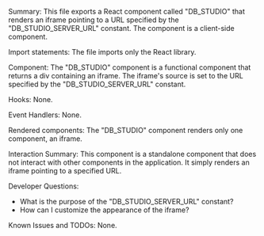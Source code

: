 Summary:
This file exports a React component called "DB_STUDIO" that renders an iframe pointing to a URL specified by the "DB_STUDIO_SERVER_URL" constant. The component is a client-side component.

Import statements:
The file imports only the React library.

Component:
The "DB_STUDIO" component is a functional component that returns a div containing an iframe. The iframe's source is set to the URL specified by the "DB_STUDIO_SERVER_URL" constant.

Hooks:
None.

Event Handlers:
None.

Rendered components:
The "DB_STUDIO" component renders only one component, an iframe.

Interaction Summary:
This component is a standalone component that does not interact with other components in the application. It simply renders an iframe pointing to a specified URL.

Developer Questions:
- What is the purpose of the "DB_STUDIO_SERVER_URL" constant?
- How can I customize the appearance of the iframe?

Known Issues and TODOs:
None.